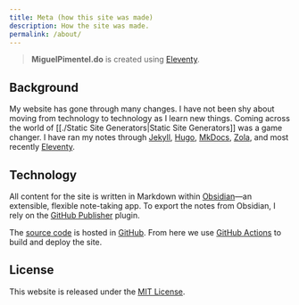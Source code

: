 ```yaml
---
title: Meta (how this site was made)
description: How the site was made.
permalink: /about/
---
```


> **MiguelPimentel.do** is created using [Eleventy](https://www.11ty.dev/).

## Background

My website has gone through many changes. I have not been shy about moving from technology to technology as I learn new things. Coming across the world of [[./Static Site Generators|Static Site Generators]] was a game changer. I have ran my notes through [Jekyll](https://jekyllrb.com/), [Hugo](https://gohugo.io/), [MkDocs](https://squidfunk.github.io/mkdocs-material/), [Zola](https://www.getzola.org/), and most recently [Eleventy](https://www.11ty.dev/).

## Technology

All content for the site is written in Markdown within [Obsidian](https://obsidian.md/)—an extensible, flexible note-taking app. To export the notes from Obsidian, I rely on the [GitHub Publisher](https://github.com/ObsidianPublisher) plugin.

The [source code](https://github.com/semanticdata/miguelpimentel.do) is hosted in [GitHub](https://github.com/). From here we use [GitHub Actions](https://github.com/features/actions) to build and deploy the site.

## License

This website is released under the [MIT License](https://github.com/semanticdata/miguelpimentel.do/blob/main/LICENSE).
